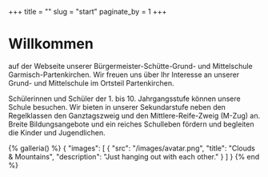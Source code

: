 +++
title = ""
slug = "start"
paginate_by = 1
+++
# Willkommen
auf der Webseite unserer Bürgermeister-Schütte-Grund- und Mittelschule Garmisch-Partenkirchen. Wir freuen uns über Ihr Interesse an unserer Grund- und Mittelschule im Ortsteil Partenkirchen.

Schülerinnen und Schüler der 1. bis 10. Jahrgangsstufe können unsere Schule besuchen. Wir bieten in unserer Sekundarstufe neben den Regelklassen den Ganztagszweig und den Mittlere-Reife-Zweig (M-Zug) an. Breite Bildungsangebote und ein reiches Schulleben fördern und begleiten die Kinder und Jugendlichen.



{% galleria() %}
{
  "images": [
    {
      "src": "/images/avatar.png",
      "title": "Clouds & Mountains",
      "description": "Just hanging out with each other."
    }
  ]
}
{% end %}